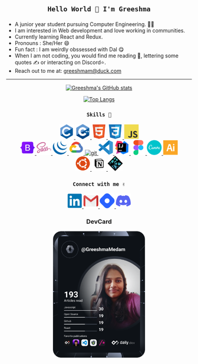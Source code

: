 <div align="center">
  <h2>

    Hello World 👋 I'm Greeshma

  </h2>
</div>

- A junior year student pursuing Computer Engineering. 👩‍🎓
- I am interested in Web development and love working in communities.
- Currently learning React and Redux.
- Pronouns : She/Her 😄
- Fun fact : I am weirdly obssessed with Dal 😋
- When I am not coding, you would find me reading 📖, lettering some quotes ✍ or interacting on Discord⭐.
- Reach out to me at: greeshmam@duck.com

---

<div align="center">
  
  [![Greeshma's GitHub stats](https://github-readme-stats.vercel.app/api?username=Greeshma2903&show_icons=true&theme=dark&border_radius)](https://github.com/greeshma2903)
  
  [![Top Langs](https://github-readme-stats.vercel.app/api/top-langs/?username=Greeshma2903&exclude_repo=github-slideshow,First-app---Dice-roll&theme=dark&layout=compact&border_radius&card_width=400)](https://github.com/greeshma2903)


</div>

<div align="center">
  <h3>
    
    Skills 💪
    
  </h3>

  <a href="https://devdocs.io/c/" target="_blank">
    <img src="https://github.com/devicons/devicon/blob/master/icons/c/c-original.svg" width="40" height="40" title="C-lanuage" alt="C lang" />
  </a>

  <a href="https://www.w3schools.com/cpp/" target="_blank">
    <img src="https://github.com/devicons/devicon/blob/master/icons/cplusplus/cplusplus-original.svg" alt="c++" title="c++" width="40" height="40"/>
  </a> 
  
  <a href="https://developer.mozilla.org/en-US/docs/Web/HTML" target="_blank">
    <img src="https://github.com/devicons/devicon/blob/master/icons/html5/html5-original.svg" alt="html5" width="40" height="40" title="HTML5"/>
  </a>
  
  <a href="https://developer.mozilla.org/en-US/docs/Web/CSS" target="_blank">
    <img src="https://github.com/devicons/devicon/blob/master/icons/css3/css3-original.svg" alt="css3" width="40" height="40" title="CSS3"/>
  </a>

  <a href="https://developer.mozilla.org/en-US/docs/Web/JavaScript" target="_blank">
    <img src="https://github.com/devicons/devicon/blob/master/icons/javascript/javascript-original.svg" alt="javascript" width="40" height="40"/>
  </a>
<!--  technologies  -->
  <br>
  <a href="https://getbootstrap.com/" target="_blank">
    <img src="https://github.com/devicons/devicon/blob/master/icons/bootstrap/bootstrap-original.svg" width="40" height="40" alt="bootstrap" title="bootstrap"/>
  </a>
  
  <a href="https://sass-lang.com/" target="_blank">
    <img src="https://github.com/devicons/devicon/blob/master/icons/sass/sass-original.svg" width="40" height="40" alt="sass" title="sass"/>
  </a>
  
  <a href="https://jquery.com/" target="_blank">
    <img src="https://github.com/devicons/devicon/blob/master/icons/jquery/jquery-original.svg" alt="jquery" width="40" height="40"/>
  </a>
  
  <a href="https://cloud.google.com/docs/" target="_blank">
    <img src="https://github.com/devicons/devicon/blob/master/icons/googlecloud/googlecloud-original.svg" width="40" height="40" title="Google Cloud Platform" alt="google cloud platform"/>
  </a>

  <a href="https://git-scm.com/" target="_blank">
    <img src="https://www.vectorlogo.zone/logos/git-scm/git-scm-icon.svg" title="git" alt="git" width="40" height="40"/>
  </a>

  <a href="https://code.visualstudio.com/" target="_blank">
    <img src="https://github.com/devicons/devicon/blob/master/icons/vscode/vscode-original.svg" alt="vs code" title="vs code" width="40" height="40"/>
  </a>

  <a href="https://www.jetbrains.com/idea/" target="_blank">
    <img src="https://github.com/devicons/devicon/blob/master/icons/intellij/intellij-original.svg" alt="intellij" width="40" height="40"/>
  </a>

  <a href="https://www.figma.com/" target="_blank">
    <img src="https://github.com/devicons/devicon/blob/master/icons/figma/figma-original.svg" alt="figma" title="figma" width="40" height="40"/>
  </a>

  <a href="https://www.canva.com/" target="_blank">
    <img src="https://github.com/devicons/devicon/blob/master/icons/canva/canva-original.svg" width="40" height="40" alt="canva" title="canva"/>
  </a>
  
  <a href="https://helpx.adobe.com/in/illustrator/user-guide.html" target="_blank">
    <img src="https://github.com/devicons/devicon/blob/master/icons/illustrator/illustrator-plain.svg" width="40" height="40" alt="adobe illustrator" title="illustrator"/>
  </a>
  
<!--  other skills  -->
  <br>
  <a href="https://ubuntu.com/" target="_blank">
    <img src="https://github.com/devicons/devicon/blob/master/icons/ubuntu/ubuntu-plain.svg" width="40" height="40" alt="ubuntu"/>
  </a>
  
  <a href="https://notion.so" target="_blank">
    <img src="./images/notion.svg" width="40" height="40" alt="notion" title="notion"/>
  </a>
  
  <a href="https://docs.netlify.com/" target="_blank">
    <img src="./images/netlify.svg" width="40" height="40" alt="netlify" title="netlify"/>
  </a>

</div>

<div align="center">
  <h3>
    
    Connect with me ✌
    
  </h3>
  
  <a href="https://www.linkedin.com/in/m-greeshma/" target="_blank">
    <img src="https://github.com/devicons/devicon/blob/master/icons/linkedin/linkedin-original.svg" alt="linkedin" title="linkedin" width="40" height="40" />
  </a>

  <a href="mailto:greeshmam@duck.com">
    <img src="./images/gmail.svg" alt="gmail" title="gmail" width="40" height="40" />
  </a>

  <a href="https://gree.hashnode.dev/" target="_blank">
    <img src="./images/hashnode.png" alt="hashnode blog" title="hashnode" width="40" height="40" />
  </a>

  <a href="https://discord.com/users/748202877566320750" target="_blank">
    <img src="./images/discord.png" alt="hashnode blog" title="hashnode" width="40" height="40" />
  </a>

</div>

<div align="center"> 
  <h3>
  DevCard
  </h3>

<a href="https://app.daily.dev/GreeshmaMedam"><img src="devcard.svg" width="250" alt="Medam Greeshma's Dev Card"/></a>

</div>
